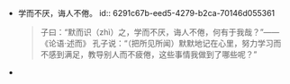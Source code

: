 - 学而不厌，诲人不倦。
  id:: 6291c67b-eed5-4279-b2ca-70146d055361
  >子曰：“默而识（zhì）之，学而不厌，诲人不倦，何有于我哉？”——《论语·述而》
  孔子说：“（把所见所闻）默默地记在心里，努力学习而不感到满足，教导别人而不疲倦，这些事情我做到了哪些呢？”
-